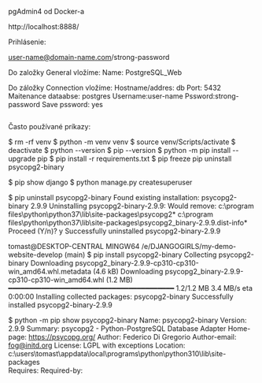 pgAdmin4 od Docker-a

http://localhost:8888/

Prihlásenie:

user-name@domain-name.com/strong-password

Do založky General vložíme:
Name: PostgreSQL_Web

Do záložky Connection vložíme:
Hostname/addres: db
Port: 5432
Maitenance dataabse: postgres
Username:user-name
Pssword:strong-password
Save pssword: yes

![]()

Často používané príkazy:


$ rm -rf venv
$ python -m venv venv
$ source venv/Scripts/activate
$ deactivate
$ python --version
$ pip --version
$ python -m pip install --upgrade pip
$ pip install -r requirements.txt
$ pip freeze
pip uninstall psycopg2-binary

$ pip show django
$ python manage.py createsuperuser


$ pip uninstall psycopg2-binary
Found existing installation: psycopg2-binary 2.9.9
Uninstalling psycopg2-binary-2.9.9:
  Would remove:
    c:\program files\python\python37\lib\site-packages\psycopg2\*
    c:\program files\python\python37\lib\site-packages\psycopg2_binary-2.9.9.dist-info\*  
Proceed (Y/n)? y
  Successfully uninstalled psycopg2-binary-2.9.9

tomast@DESKTOP-CENTRAL MINGW64 /e/DJANGOGIRLS/my-demo-website-develop (main)
$ pip install psycopg2-binary
Collecting psycopg2-binary
  Downloading psycopg2_binary-2.9.9-cp310-cp310-win_amd64.whl.metadata (4.6 kB)
Downloading psycopg2_binary-2.9.9-cp310-cp310-win_amd64.whl (1.2 MB)
   ━━━━━━━━━━━━━━━━━━━━━━━━━━━━━━━━━━━━━━━━ 1.2/1.2 MB 3.4 MB/s eta 0:00:00
Installing collected packages: psycopg2-binary
Successfully installed psycopg2-binary-2.9.9

$ python -m pip show psycopg2-binary
Name: psycopg2-binary
Version: 2.9.9
Summary: psycopg2 - Python-PostgreSQL Database Adapter
Home-page: https://psycopg.org/
Author: Federico Di Gregorio
Author-email: fog@initd.org
License: LGPL with exceptions
Location: c:\users\tomast\appdata\local\programs\python\python310\lib\site-packages       
Requires:
Required-by:
